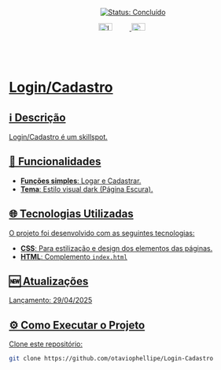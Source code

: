 <p align="center">
  <a href="https://img.shields.io/badge/Status-%20Concluido-green">
    <img src="https://img.shields.io/badge/Status-%20Concluido-green" alt="Status: Concluído" />
<div style="display: flex; justify-content: space-around;">
    <img src="https://github.com/user-attachments/assets/a723de00-d042-4b9b-82ab-917f4df85ec2" alt="Login" style="width: 45%;"/>
    <img src="https://github.com/user-attachments/assets/a88a4a72-d6d8-4cce-8170-195828d02f32" alt="Cadastro" style="width: 45%;"/></div>

# Login/Cadastro

## ℹ️ Descrição

Login/Cadastro é um skillspot.

## 🔎 Funcionalidades

- **Funções simples**: Logar e Cadastrar.
- **Tema**: Estilo visual dark (Página Escura).

## 🌐 Tecnologias Utilizadas

O projeto foi desenvolvido com as seguintes tecnologias:

- **CSS**: Para estilização e design dos elementos das páginas.
- **HTML**: Complemento ``index.html``

## 🆕 Atualizações

Lançamento: 29/04/2025

## ⚙️ Como Executar o Projeto

Clone este repositório:
   ```bash
   git clone https://github.com/otaviophellipe/Login-Cadastro
